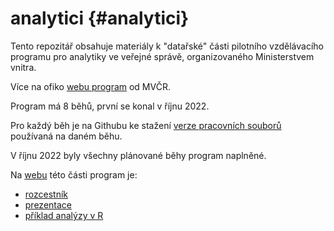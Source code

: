 # analytici {#analytici}

Tento repozitář obsahuje materiály k "datařské" části pilotního vzdělávacího programu pro analytiky ve veřejné správě, organizovaného Ministerstvem vnitra.

Více na ofiko [webu program](http://kvalitavs.cz/vzdelavaci-program-pro-analytiky-ve-verejne-sprave/) od MVČR.

Program má 8 běhů, první se konal v říjnu 2022.

Pro každý běh je na Githubu ke stažení [verze pracovních souborů](https://github.com/petrbouchal/analytici/releases) používaná na daném běhu.

V říjnu 2022 byly všechny plánované běhy program naplněné.

Na [webu](https://petrbouchal.xyz/analytici/) této části program je:

-   [rozcestník](https://petrbouchal.xyz/analytici/)
-   [prezentace](https://petrbouchal.xyz/analytici/slides)
-   [příklad analýzy v R](https://petrbouchal.xyz/analytici/report.html)
